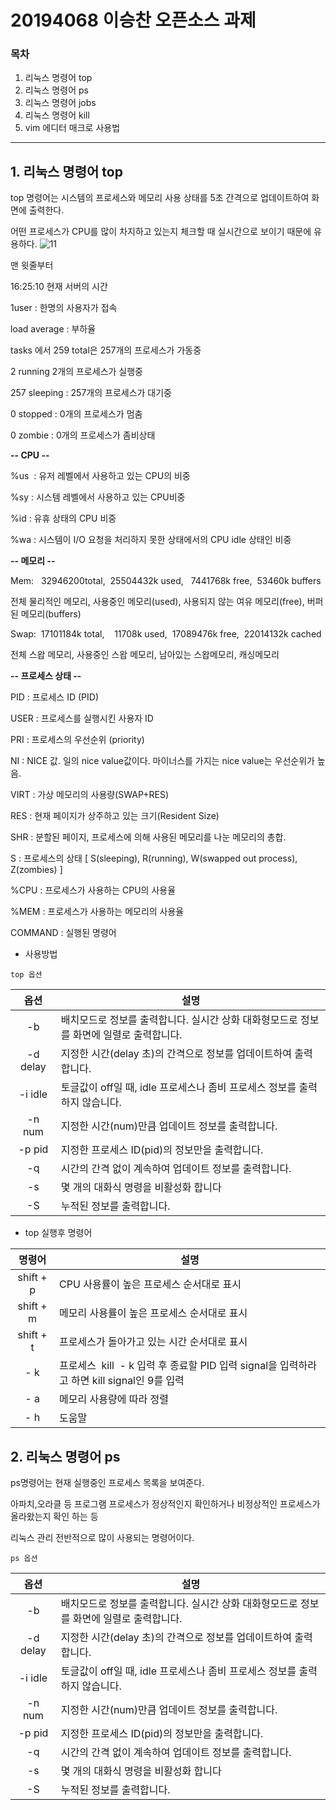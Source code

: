 # 20194068 이승찬 오픈소스 과제
### 목차
1) 리눅스 명령어 top
2) 리눅스 명령어 ps
3) 리눅스 명령어 jobs
4) 리눅스 명령어  kill
5) vim 에디터 매크로 사용법
---
## 1. 리눅스 명령어 top
top 명령어는 시스템의 프로세스와 메모리 사용 상태를 5초 간격으로 업데이트하여 화면에 출력한다. 

어떤 프로세스가 CPU를 많이 차지하고 있는지 체크할 때 실시간으로 보이기 때문에 유용하다.
![11](https://user-images.githubusercontent.com/104582605/172049844-1277c567-0839-4fc2-8ed7-cd5f605b9cef.png)

맨 윗줄부터

16:25:10 현재 서버의 시간

1user : 한명의 사용자가 접속

load average : 부하율

tasks 에서 259 total은 257개의 프로세스가 가동중

2 running 2개의 프로세스가 실행중

257 sleeping : 257개의 프로세스가 대기중

0 stopped : 0개의 프로세스가 멈춤

0 zombie : 0개의 프로세스가 좀비상태

**-- CPU --**

%us  : 유저 레벨에서 사용하고 있는 CPU의 비중

%sy : 시스템 레벨에서 사용하고 있는 CPU비중

%id : 유휴 상태의 CPU 비중

%wa : 시스템이 I/O 요청을 처리하지 못한 상태에서의 CPU idle 상태인 비중

**-- 메모리 --**

Mem:   32946200total,  25504432k used,   7441768k free,  53460k buffers 

전체 물리적인 메모리, 사용중인 메모리(used), 사용되지 않는 여유 메모리(free), 버퍼된 메모리(buffers)

Swap:  17101184k total,    11708k used,  17089476k free,  22014132k cached 

전체 스왑 메모리, 사용중인 스왑 메모리, 남아있는 스왑메모리, 캐싱메모리

**-- 프로세스 상태 --**

PID : 프로세스 ID (PID)

USER : 프로세스를 실행시킨 사용자 ID

PRI : 프로세스의 우선순위 (priority)

NI : NICE 값. 일의 nice value값이다. 마이너스를 가지는 nice value는 우선순위가 높음.

VIRT : 가상 메모리의 사용량(SWAP+RES)

RES : 현재 페이지가 상주하고 있는 크기(Resident Size)

SHR : 분할된 페이지, 프로세스에 의해 사용된 메모리를 나눈 메모리의 총합.

S : 프로세스의 상태 [ S(sleeping), R(running), W(swapped out process), Z(zombies) ]

%CPU : 프로세스가 사용하는 CPU의 사용율

%MEM : 프로세스가 사용하는 메모리의 사용율

COMMAND : 실행된 명령어


+ 사용방법


```top 옵션```

|옵션|설명|
|:---:|--------|
|-b|배치모드로 정보를 출력합니다. 실시간 상화 대화형모드로 정보를 화면에 일렬로 출력합니다.|
|-d delay|지정한 시간(delay 초)의 간격으로 정보를 업데이트하여 출력합니다.|
|-i idle|토글값이 off일 때, idle 프로세스나 좀비 프로세스 정보를 출력하지 않습니다.|
|-n num|지정한 시간(num)만큼 업데이트 정보를 출력합니다.|
|-p pid|지정한 프로세스 ID(pid)의 정보만을 출력합니다.|
|-q|시간의 간격 없이 계속하여 업데이트 정보를 출력합니다.|
|-s|몇 개의 대화식 명령을 비활성화 합니다|
|-S|누적된 정보를 출력합니다.|

+ top 실행후 명령어

|명령어|설명|
|:---:|--------|
|shift + p|CPU 사용률이 높은 프로세스 순서대로 표시|
|shift + m|메모리 사용률이 높은 프로세스 순서대로 표시|
|shift + t|프로세스가 돌아가고 있는 시간 순서대로 표시|
|- k|프로세스  kill  - k 입력 후 종료할 PID 입력 signal을 입력하라고 하면 kill signal인 9를 입력|
|- a|메모리 사용량에 따라 정렬|
|- h|도움말 |

## 2. 리눅스 명령어 ps
ps명령어는 현재 실행중인 프로세스 목록을 보여준다.

아파치,오라클 등 프로그램 프로세스가 정상적인지 확인하거나 비정상적인 프로세스가 올라왔는지 확인 하는 등 

리눅스 관리 전반적으로 많이 사용되는 명령어이다.

```ps 옵션```


|옵션|설명|
|:---:|--------|
|-b|배치모드로 정보를 출력합니다. 실시간 상화 대화형모드로 정보를 화면에 일렬로 출력합니다.|
|-d delay|지정한 시간(delay 초)의 간격으로 정보를 업데이트하여 출력합니다.|
|-i idle|토글값이 off일 때, idle 프로세스나 좀비 프로세스 정보를 출력하지 않습니다.|
|-n num|지정한 시간(num)만큼 업데이트 정보를 출력합니다.|
|-p pid|지정한 프로세스 ID(pid)의 정보만을 출력합니다.|
|-q|시간의 간격 없이 계속하여 업데이트 정보를 출력합니다.|
|-s|몇 개의 대화식 명령을 비활성화 합니다|
|-S|누적된 정보를 출력합니다.|


